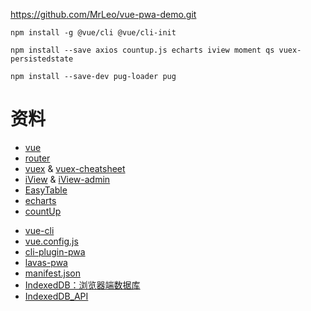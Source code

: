https://github.com/MrLeo/vue-pwa-demo.git

```
npm install -g @vue/cli @vue/cli-init

npm install --save axios countup.js echarts iview moment qs vuex-persistedstate

npm install --save-dev pug-loader pug
```

# 资料

* [vue](https://cn.vuejs.org/)
* [router](https://router.vuejs.org/zh-cn/)
* [vuex](https://vuex.vuejs.org/zh-cn/) & [vuex-cheatsheet](https://vuejs-tips.github.io/vuex-cheatsheet/)
* [iView](https://www.iviewui.com/docs/guide/install) & [iView-admin](https://iview.github.io/iview-admin)
* [EasyTable](http://doc.huangsw.com/vue-easytable/app.html#/)
* [echarts](http://echarts.baidu.com/examples/index.html)
* [countUp](http://inorganik.github.io/countUp.js/)

- [vue-cli](https://github.com/vuejs/vue-cli/blob/dev/docs/README.md)
- [vue.config.js](https://github.com/vuejs/vue-cli/blob/dev/docs/config.md)
- [cli-plugin-pwa](https://github.com/vuejs/vue-cli/tree/dev/packages/%40vue/cli-plugin-pwa)
- [lavas-pwa](https://lavas.baidu.com/pwa)
- [manifest.json](https://developers.google.com/web/fundamentals/web-app-manifest/)
- [IndexedDB：浏览器端数据库](http://javascript.ruanyifeng.com/bom/indexeddb.html)
- [IndexedDB_API](https://developer.mozilla.org/zh-CN/docs/Web/API/IndexedDB_API)
